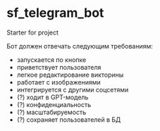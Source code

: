 # sf_telegram_bot
Starter for project

Бот должен отвечать следующим требованиям:

- запускается по кнопке
- приветствует пользователя
- легкое редактирование викторины
- работает с изображениями
- интегрируется с другими соцсетями
- (?) ходит в GPT-модель
- (?) конфиденциальность
- (?) масштабируемость
- (?) сохраняет пользователей в БД